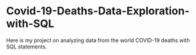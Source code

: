 # Covid-19-Deaths-Data-Exploration-with-SQL

Here is my project on analyzing data from the world COVID-19 deaths with SQL statements. 

